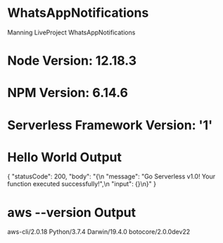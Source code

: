 # WhatsAppNotifications
Manning LiveProject WhatsAppNotifications

# Node Version: 12.18.3

# NPM Version: 6.14.6

# Serverless Framework Version: '1'

# Hello World Output
{
    "statusCode": 200,
    "body": "{\n  \"message\": \"Go Serverless v1.0! Your function executed successfully!\",\n  \"input\": {}\n}"
}

# aws --version Output
aws-cli/2.0.18 Python/3.7.4 Darwin/19.4.0 botocore/2.0.0dev22
